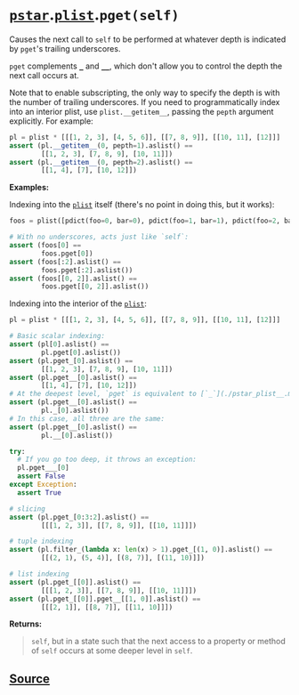 # [`pstar`](./pstar.md).[`plist`](./pstar_plist.md).`pget(self)`

Causes the next call to `self` to be performed at whatever depth is indicated by `pget`'s trailing underscores.

`pget` complements [`_`](./pstar_plist__.md) and [`__`](./pstar_plist___.md), which don't allow you to control the depth the next call occurs at.

Note that to enable subscripting, the only way to specify the depth is with the number of trailing underscores.
If you need to programmatically index into an interior plist, use `plist.__getitem__`, passing the `pepth` argument
explicitly. For example:
```python
pl = plist * [[[1, 2, 3], [4, 5, 6]], [[7, 8, 9]], [[10, 11], [12]]]
assert (pl.__getitem__(0, pepth=1).aslist() ==
        [[1, 2, 3], [7, 8, 9], [10, 11]])
assert (pl.__getitem__(0, pepth=2).aslist() ==
        [[1, 4], [7], [10, 12]])
```

**Examples:**

Indexing into the [`plist`](./pstar_plist.md) itself (there's no point in doing this, but it works):
```python
foos = plist([pdict(foo=0, bar=0), pdict(foo=1, bar=1), pdict(foo=2, bar=0)])

# With no underscores, acts just like `self`:
assert (foos[0] ==
        foos.pget[0])
assert (foos[:2].aslist() ==
        foos.pget[:2].aslist())
assert (foos[[0, 2]].aslist() ==
        foos.pget[[0, 2]].aslist())
```

Indexing into the interior of the [`plist`](./pstar_plist.md):
```python
pl = plist * [[[1, 2, 3], [4, 5, 6]], [[7, 8, 9]], [[10, 11], [12]]]

# Basic scalar indexing:
assert (pl[0].aslist() ==
        pl.pget[0].aslist())
assert (pl.pget_[0].aslist() ==
        [[1, 2, 3], [7, 8, 9], [10, 11]])
assert (pl.pget__[0].aslist() ==
        [[1, 4], [7], [10, 12]])
# At the deepest level, `pget` is equivalent to [`_`](./pstar_plist__.md) or [`__`](./pstar_plist___.md), depending on the contents of the innermost [`plist`](./pstar_plist.md):
assert (pl.pget__[0].aslist() ==
        pl._[0].aslist())
# In this case, all three are the same:
assert (pl.pget__[0].aslist() ==
        pl.__[0].aslist())

try:
  # If you go too deep, it throws an exception:
  pl.pget___[0]
  assert False
except Exception:
  assert True

# slicing
assert (pl.pget_[0:3:2].aslist() ==
        [[[1, 2, 3]], [[7, 8, 9]], [[10, 11]]])

# tuple indexing
assert (pl.filter_(lambda x: len(x) > 1).pget_[(1, 0)].aslist() ==
        [[(2, 1), (5, 4)], [(8, 7)], [(11, 10)]])

# list indexing
assert (pl.pget_[[0]].aslist() ==
        [[[1, 2, 3]], [[7, 8, 9]], [[10, 11]]])
assert (pl.pget_[[0]].pget__[[1, 0]].aslist() ==
        [[[2, 1]], [[8, 7]], [[11, 10]]])
```

**Returns:**

>    `self`, but in a state such that the next access to a property or method of
>    `self` occurs at some deeper level in `self`.



## [Source](../pstar/pstar.py#L3250-L3328)